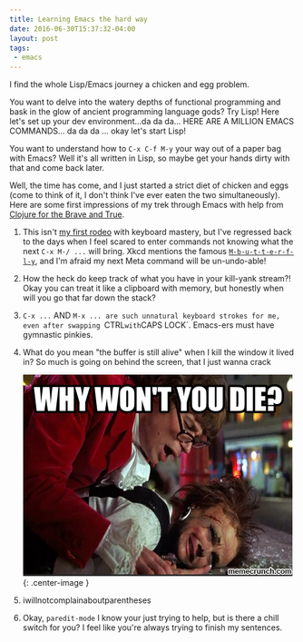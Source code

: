 ```yaml
---
title: Learning Emacs the hard way
date: 2016-06-30T15:37:32-04:00
layout: post
tags:
 - emacs
---
```


I find the whole Lisp/Emacs journey a chicken and egg problem. 

You want to delve into the watery depths of functional programming and bask in the glow of ancient programming language gods? Try Lisp! Here let's set up your dev environment...da da da... HERE ARE A MILLION EMACS COMMANDS... da da da ... okay let's start Lisp!

You want to understand how to `C-x C-f M-y` your way out of a paper bag with Emacs? Well it's all written in Lisp, so maybe get your hands dirty with that and come back later.

Well, the time has come, and I just started a strict diet of chicken and eggs (come to think of it, I don't think I've ever eaten the two simultaneously). Here are some first impressions of my trek through Emacs with help from [Clojure for the Brave and True](http://www.braveclojure.com).

1. This isn't [my first rodeo](/2016/06/30/form-is-freeing-or-how-to-live-without-a-mouse.html) with keyboard mastery, but I've regressed back to the days when I feel scared to enter commands not knowing what the next `C-x M-/ ...` will bring. Xkcd mentions the famous [`M-b-u-t-t-e-r-f-l-y`](https://xkcd.com/378/), and I'm afraid my next Meta command will be un-undo-able!

2. How the heck do keep track of what you have in your kill-yank stream?! Okay you can treat it like a clipboard with memory, but honestly when will you go that far down the stack?

3. `C-x ...` AND `M-x ... are such unnatural keyboard strokes for me, even after swapping `CTRL` with `CAPS LOCK`. Emacs-ers must have gymnastic pinkies.

4. What do you mean "the buffer is still alive" when I kill the window it lived in? So much is going on behind the screen, that I just wanna crack 

    ![austin powers](/assets/why-wont-you-die.png){: .center-image }

5. iwillnotcomplainaboutparentheses

6. Okay, `paredit-mode` I know your just trying to help, but is there a chill switch for you? I feel like you're always trying to finish my sentences.



